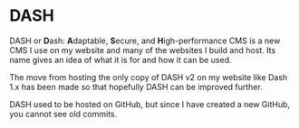 # DASH

DASH or **D**ash: **A**daptable, **S**ecure, and **H**igh-performance CMS is a new CMS I use on my website and many of the websites I build and host. Its name gives an idea of what it is for and how it can be used. 

The move from hosting the only copy of DASH v2 on my website like Dash 1.x has been made so that hopefully DASH can be improved further. 

DASH used to be hosted on GitHub, but since I have created a new GitHub, you cannot see old commits. 
